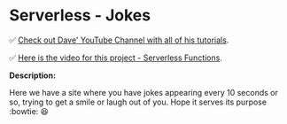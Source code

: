 # Serverless - Jokes

✅ [Check out Dave' YouTube Channel with all of his tutorials](https://www.youtube.com/DaveGrayTeachesCode).

✅ [Here is the video for this project - Serverless Functions](https://www.youtube.com/watch?v=J7RKx8f4Frs).

**Description:**

Here we have a site where you have jokes appearing every 10 seconds or so, trying to get a smile or laugh out of you.
Hope it serves its purpose :bowtie: 😆
